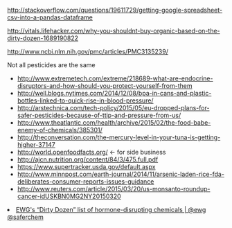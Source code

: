 http://stackoverflow.com/questions/19611729/getting-google-spreadsheet-csv-into-a-pandas-dataframe


http://vitals.lifehacker.com/why-you-shouldnt-buy-organic-based-on-the-dirty-dozen-1689190822

http://www.ncbi.nlm.nih.gov/pmc/articles/PMC3135239/

Not all pesticides are the same


* http://www.extremetech.com/extreme/218689-what-are-endocrine-disruptors-and-how-should-you-protect-yourself-from-them
* http://well.blogs.nytimes.com/2014/12/08/bpa-in-cans-and-plastic-bottles-linked-to-quick-rise-in-blood-pressure/
* http://arstechnica.com/tech-policy/2015/05/eu-dropped-plans-for-safer-pesticides-because-of-ttip-and-pressure-from-us/
* http://www.theatlantic.com/health/archive/2015/02/the-food-babe-enemy-of-chemicals/385301/
* http://theconversation.com/the-mercury-level-in-your-tuna-is-getting-higher-37147
* http://world.openfoodfacts.org/ <- for side business
* http://ajcn.nutrition.org/content/84/3/475.full.pdf
* https://www.supertracker.usda.gov/default.aspx
* http://www.minnpost.com/earth-journal/2014/11/arsenic-laden-rice-fda-deliberates-consumer-reports-issues-guidance
* http://www.reuters.com/article/2015/03/20/us-monsanto-roundup-cancer-idUSKBN0MG2NY20150320



<li><a href="http://www.ewg.org/release/ewgs-dirty-dozen-list-hormone-disrupting-chemicals#.Um-st8ePE_0.twitter" time_added="1383050640" tags="health">EWG's “Dirty Dozen” list of hormone-disrupting chemicals | @ewg  @saferchem</a></li>







